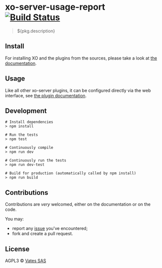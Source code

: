 # xo-server-usage-report [![Build Status](https://travis-ci.org/vatesfr/xo-server-usage-report.png?branch=master)](https://travis-ci.org/vatesfr/xo-server-usage-report)

> ${pkg.description}

## Install

For installing XO and the plugins from the sources, please take a look at [the documentation](https://xen-orchestra.com/docs/from_the_sources.html).

## Usage

Like all other xo-server plugins, it can be configured directly via
the web interface, see [the plugin documentation](https://xen-orchestra.com/docs/plugins.html).

## Development

```
# Install dependencies
> npm install

# Run the tests
> npm test

# Continuously compile
> npm run dev

# Continuously run the tests
> npm run dev-test

# Build for production (automatically called by npm install)
> npm run build
```

## Contributions

Contributions are _very_ welcomed, either on the documentation or on
the code.

You may:

- report any [issue](https://github.com/vatesfr/xo-server-usage-report/issues)
  you've encountered;
- fork and create a pull request.

## License

AGPL3 © [Vates SAS](http://vates.fr)
